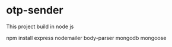 # otp-sender
This project build in node js  


npm install express nodemailer body-parser mongodb mongoose

